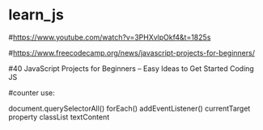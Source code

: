 # learn_js

#https://www.youtube.com/watch?v=3PHXvlpOkf4&t=1825s

#https://www.freecodecamp.org/news/javascript-projects-for-beginners/

#40 JavaScript Projects for Beginners – Easy Ideas to Get Started Coding JS


#counter
use:

document.querySelectorAll()
forEach()
addEventListener()
currentTarget property
classList
textContent

